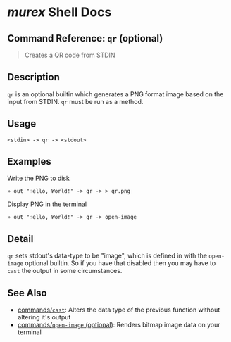 # _murex_ Shell Docs

## Command Reference: `qr` (optional)

> Creates a QR code from STDIN

## Description

`qr` is an optional builtin which generates a PNG format image based on the
input from STDIN. `qr` must be run as a method.

## Usage

    <stdin> -> qr -> <stdout>

## Examples

Write the PNG to disk

    » out "Hello, World!" -> qr -> > qr.png
    
Display PNG in the terminal

    » out "Hello, World!" -> qr -> open-image

## Detail

`qr` sets stdout's data-type to be "image", which is defined in with the
`open-image` optional builtin. So if you have that disabled then you may
have to `cast` the output in some circumstances.

## See Also

* [commands/`cast`](../commands/cast.md):
  Alters the data type of the previous function without altering it's output
* [commands/`open-image` (optional)](../commands/open-image.md):
  Renders bitmap image data on your terminal